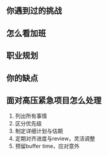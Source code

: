 ## 你遇到过的挑战
## 怎么看加班
## 职业规划
## 你的缺点
## 面对高压紧急项目怎么处理
1. 列出所有事情
2. 区分优先级
3. 制定详细计划与估期
4. 定期对齐进度与review，灵活调整
5. 预留buffer time，应对意外